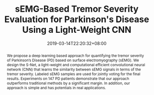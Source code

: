 ---
# Documentation: https://sourcethemes.com/academic/docs/managing-content/

title: "sEMG-Based Tremor Severity Evaluation for Parkinson's Disease Using a Light-Weight CNN"
authors: ["Zengyi Qin", "Zhenyu Jiang", "Jiansheng Chen", "Chunhua Hu", "Yu Ma"]
date: 2019-03-14T22:20:32+08:00
doi: ""

# Schedule page publish date (NOT publication's date).
publishDate: 2020-07-14T13:16:31.257434Z

# Publication type.
# Legend: 0 = Uncategorized; 1 = Conference paper; 2 = Journal article;
# 3 = Preprint / Working Paper; 4 = Report; 5 = Book; 6 = Book section;
# 7 = Thesis; 8 = Patent
publication_types: ["2"]

# Publication name and optional abbreviated publication name.
publication: "*IEEE Signal Processing Letters*"
publication_short: "*IEEE SPL*"

abstract: "We propose a deep learning based approach for quantifying the tremor severity of Parkinson’s Disease (PD) based on surface electromyography (sEMG). We design the S-Net, a light-weight and computational efficient convolutional neural network (CNN) that learns the similarity between sEMG signals in terms of the tremor severity. Labeled sEMG samples are used for jointly voting for the final results. Experiments on 147 PD patients demonstrate that our approach outperforms traditional methods by a significant margin. In addition, our approach is simple and has potentials in real applications."

# Summary. An optional shortened abstract.
summary: ""

tags: []
categories: []
featured: false

# Custom links (optional).
#   Uncomment and edit lines below to show custom links.
# links:
# - name: Follow
#   url: https://twitter.com
#   icon_pack: fab
#   icon: twitter

url_pdf: https://ieeexplore.ieee.org/abstract/document/8661631
url_code:
url_dataset:
url_poster:
url_project:
url_slides:
url_source:
url_video:

# Featured image
# To use, add an image named `featured.jpg/png` to your page's folder. 
# Focal points: Smart, Center, TopLeft, Top, TopRight, Left, Right, BottomLeft, Bottom, BottomRight.
image:
  caption: ""
  focal_point: ""
  preview_only: false

# Associated Projects (optional).
#   Associate this publication with one or more of your projects.
#   Simply enter your project's folder or file name without extension.
#   E.g. `internal-project` references `content/project/internal-project/index.md`.
#   Otherwise, set `projects: []`.
projects: []

# Slides (optional).
#   Associate this publication with Markdown slides.
#   Simply enter your slide deck's filename without extension.
#   E.g. `slides: "example"` references `content/slides/example/index.md`.
#   Otherwise, set `slides: ""`.
slides: ""
---
